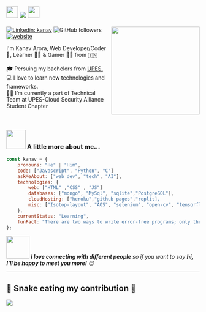 <h2><img src="https://emojis.slackmojis.com/emojis/images/1531849430/4246/blob-sunglasses.gif?1531849430" width="30"/>  <img src="https://readme-typing-svg.herokuapp.com/?lines=Hi+There!+👋;&center=true&size=30"> <img src="https://media.giphy.com/media/12oufCB0MyZ1Go/giphy.gif" width="30"></h2>
<img align='right' src="https://media.giphy.com/media/M9gbBd9nbDrOTu1Mqx/giphy.gif" width="230">
<p
</a>
</em></p>

[![Linkedin: kanav](https://img.shields.io/badge/-realkanavarora-blue?style=flat-square&logo=Linkedin&logoColor=white&link=https://www.linkedin.com/in/realkanavarora/)](https://www.linkedin.com/in/realkanavarora/)
![GitHub followers](https://img.shields.io/github/followers/realkanavarora?label=Follow&style=social)
[![website](https://img.shields.io/badge/Website-46a2f1.svg?&style=flat-square&logo=Google-Chrome&logoColor=white&link=https://realkanav.me/)](https://realkanavarora.me/)



<p>
 I'm Kanav Arora, Web Developer/Coder 🥷,  Learner 👨‍💻 &  Gamer 🦸‍♂️ from 🇮🇳
  <br><br>
  🎓 Persuing my bachelors from <a href="https://www.upes.ac.in/" > UPES.</a>
  <br>
  💻 I love to learn new technologies and frameworks.
  <br>
  🧑‍💼 I’m currently a part of Technical Team at  <a href="https://upescsa.in/" style="text-decoration:none">UPES-Cloud Security Alliance Student Chapter</a>
</p>

<br>

### <img src="https://media.giphy.com/media/VgCDAzcKvsR6OM0uWg/giphy.gif" width="50"> A little more about me...  

```javascript
const kanav = {
    pronouns: "He" | "Him",
    code: ["Javascript", "Python", "C"]
    askMeAbout: ["web dev", "tech", "AI"],
    technologies: {
        web: ["HTML" ,"CSS" , "JS"]
        databases: ["mongo", "MySql", "sqlite","PostgreSQL"],
        cloudHosting: ["heroku","github pages","replit],
        misc: ["Isotop-layout", "AOS", "selenium", "open-cv", "tensorflow", "scipy","Slider"]
    },
    currentStatus: "Learning",
    funFact: "There are two ways to write error-free programs; only the third one work"
};
```


<img src="https://media.giphy.com/media/LnQjpWaON8nhr21vNW/giphy.gif" width="60"> <em><b>I love connecting with different people</b> so if you want to say <b>hi, I'll be happy to meet you more!</b> 😊</em>


---
##  🐍 Snake eating my contribution 🐍

  <img align="center" src="https://github.com/realkanavarora/realkanavarora/raw/output/github-contribution-grid-snake.svg">


